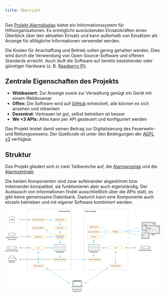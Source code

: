 ```yaml
---
title: Übersicht
---
```


Das [Projekt Alarmdisplay](https://alarmdisplay.org) bietet ein Informationssystem für Hilfsorganisationen.
Es ermöglicht ausrückenden Einsatzkräften einen Überblick über den aktuellen Einsatz und kann außerhalb von Einsätzen als Anzeige für alltägliche Informationen verwendet werden.

Die Kosten für Anschaffung und Betrieb sollen gering gehalten werden.
Dies wird durch die Verwendung von Open-Source-Software und offenen Standards erreicht.
Auch läuft die Software auf bereits bestehender oder günstiger Hardware (z. B. [Raspberry Pi](https://www.raspberrypi.org/)).

## Zentrale Eigenschaften des Projekts
- **Webbasiert:** Zur Anzeige sowie zur Verwaltung genügt ein Gerät mit einem Webbrowser
- **Offen:** Die Software wird auf [GitHub](https://github.com/alarmdisplay) entwickelt, alle können es sich ansehen und mitwirken
- **Dezentral:** Vertrauen ist gut, selbst betreiben ist besser
- **We <3 APIs:** Alles kann per API gesteuert und konfiguriert werden

Das Projekt leistet damit seinen Beitrag zur Digitalisierung des Feuerwehr- und Rettungswesens.
Der Quellcode ist unter den Bedingungen der [AGPL v3](https://opensource.org/licenses/AGPL-3.0) verfügbar.

## Struktur
Das Projekt gliedert sich in zwei Teilbereiche auf, die [Alarmanzeige](20_Anzeige) und die [Alarmzentrale](10_Zentrale).

Die beiden Komponenten sind zwar aufeinander abgestimmt bzw. miteinander kompatibel, sie funktionieren aber auch eigenständig.
Der Austausch von Informationen findet ausschließlich über die APIs statt, es gibt keine gemeinsame Datenbank.
Dadurch kann eine Komponente auch einzeln betrieben und mit eigener Software kombiniert werden.

![](architektur_transparent.png)